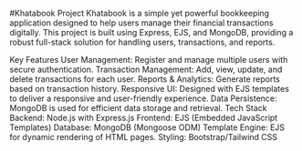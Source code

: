 #Khatabook Project
Khatabook is a simple yet powerful bookkeeping application designed to help users manage their financial transactions digitally. This project is built using Express, EJS, and MongoDB, providing a robust full-stack solution for handling users, transactions, and reports.

Key Features
User Management: Register and manage multiple users with secure authentication.
Transaction Management: Add, view, update, and delete transactions for each user.
Reports & Analytics: Generate reports based on transaction history.
Responsive UI: Designed with EJS templates to deliver a responsive and user-friendly experience.
Data Persistence: MongoDB is used for efficient data storage and retrieval.
Tech Stack
Backend: Node.js with Express.js
Frontend: EJS (Embedded JavaScript Templates)
Database: MongoDB (Mongoose ODM)
Template Engine: EJS for dynamic rendering of HTML pages.
Styling: Bootstrap/Tailwind CSS
